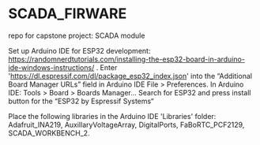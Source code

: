 # SCADA_FIRWARE
repo for capstone project: SCADA module

Set up Arduino IDE for ESP32 development: https://randomnerdtutorials.com/installing-the-esp32-board-in-arduino-ide-windows-instructions/ . Enter 'https://dl.espressif.com/dl/package_esp32_index.json' into the “Additional Board Manager URLs” field in Arduino IDE File > Preferences.
In Arduino IDE: Tools > Board > Boards Manager… Search for ESP32 and press install button for the “ESP32 by Espressif Systems“

Place the following libraries in the Arduino IDE 'Libraries' folder: Adafruit_INA219, AuxillaryVoltageArray, DigitalPorts, FaBoRTC_PCF2129, SCADA_WORKBENCH_2.
